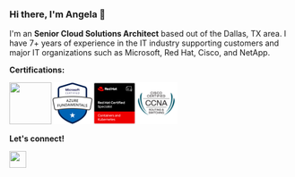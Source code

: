 ### Hi there, I'm Angela 👋

I'm an **Senior Cloud Solutions Architect** based out of the Dallas, TX area. I have 7+ years of experience in the IT industry supporting customers and major IT organizations such as Microsoft, Red Hat, Cisco, and NetApp.

**Certifications:**

<img src="https://images.credly.com/images/336eebfc-0ac3-4553-9a67-b402f491f185/azure-administrator-associate-600x600.png" width="75" height="75"><img src="https://github.com/angelavuong/angelavuong/blob/main/images/azure-fundamentals.png" width="75" height="75"><img src="https://github.com/angelavuong/angelavuong/blob/main/images/Red%20Hat%20Certified%20Specialist%20in%20Containers%20and%20Kubernetes.png" width="75" height="75"><img src="https://github.com/angelavuong/angelavuong/blob/main/images/cisco_ccna.png" width="75" height="75">



**Let's connect!**
<!-- LinkedIn -->
[<img src="https://cdn-icons-png.flaticon.com/512/179/179330.png" width="30" height="30">](https://www.linkedin.com/in/angelavuong/)
